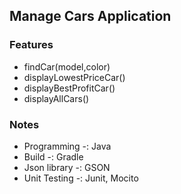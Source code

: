 ## Manage Cars Application

### Features
- findCar(model,color)
- displayLowestPriceCar()
- displayBestProfitCar()
- displayAllCars()

### Notes
- Programming -: Java
- Build -: Gradle
- Json library -:  GSON
- Unit Testing -: Junit, Mocito
